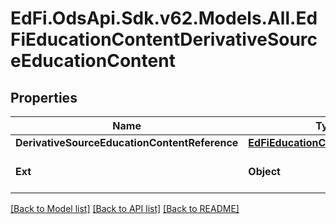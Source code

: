 # EdFi.OdsApi.Sdk.v62.Models.All.EdFiEducationContentDerivativeSourceEducationContent

## Properties

Name | Type | Description | Notes
------------ | ------------- | ------------- | -------------
**DerivativeSourceEducationContentReference** | [**EdFiEducationContentReference**](EdFiEducationContentReference.md) |  | 
**Ext** | **Object** | Extensions to the EducationContentDerivativeSourceEducationContent entity. | [optional] 

[[Back to Model list]](../README.md#documentation-for-models) [[Back to API list]](../README.md#documentation-for-api-endpoints) [[Back to README]](../README.md)

